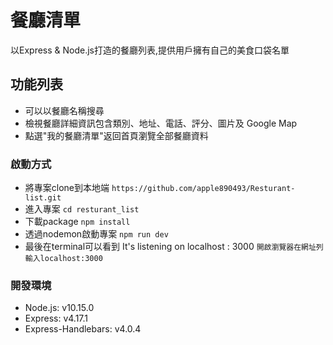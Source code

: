 # 餐廳清單
以Express & Node.js打造的餐廳列表,提供用戶擁有自己的美食口袋名單

## 功能列表
- 可以以餐廳名稱搜尋
- 檢視餐廳詳細資訊包含類別、地址、電話、評分、圖片及 Google Map
- 點選"我的餐廳清單"返回首頁瀏覽全部餐廳資料

### 啟動方式
- 將專案clone到本地端
  `https://github.com/apple890493/Resturant-list.git`
- 進入專案
  `cd resturant_list`
- 下載package
  `npm install`
- 透過nodemon啟動專案
  `npm run dev`
- 最後在terminal可以看到 It's listening on localhost : 3000
  `開啟瀏覽器在網址列輸入localhost:3000`

### 開發環境
- Node.js: v10.15.0
- Express: v4.17.1
- Express-Handlebars: v4.0.4
